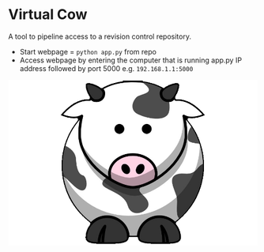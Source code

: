 # Virtual Cow

A tool to pipeline access to a revision control repository.

- Start webpage = ```python app.py``` from repo
- Access webpage by entering the computer that is running app.py IP address followed by port 5000 e.g. ```192.168.1.1:5000```

![Virtual Cow](https://github.com/marmstr93ng/VirtualCow/blob/master/assets/cow_icon.png)
